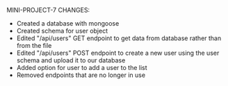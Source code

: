 MINI-PROJECT-7 CHANGES:
- Created a database with mongoose
- Created schema for user object
- Edited "/api/users" GET endpoint to get data from database rather than from the file
- Edited "/api/users" POST endpoint to create a new user using the user schema and upload it to our database
- Added option for user to add a user to the list
- Removed endpoints that are no longer in use

